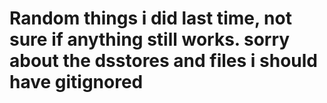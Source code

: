 # Random things i did last time, not sure if anything still works. sorry about the dsstores and files i should have gitignored
